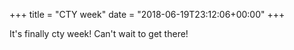 +++
title = "CTY week"
date = "2018-06-19T23:12:06+00:00"
+++

It's finally cty week! Can't wait to get there!
			